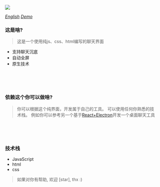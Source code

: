 ![](./chat.gif)

[<i>English</i>](./README_en.md)
[<i>Demo</I>](https://chatforu-l2en.vercel.app/)
### 这是啥?
> 这是一个使用纯js、css、html编写的聊天界面
- 支持聊天沉底
- 自动全屏
- 原生技术

<br/>
<br/>
<br/>

### 依赖这个你可以做啥?
> 你可以根据这个纯界面，开发属于自己的工具。 可以使用任何你熟悉的技术栈。 例如你可以参考另一个基于[React+Electron](https://github.com/l2en/electron-with-react16.10.2)开发一个桌面聊天工具

<br/>
<br/>
<br/>

### 技术栈
- JavaScript
- html
- css



> 如果对你有帮助, 欢迎 [star], thx :)

